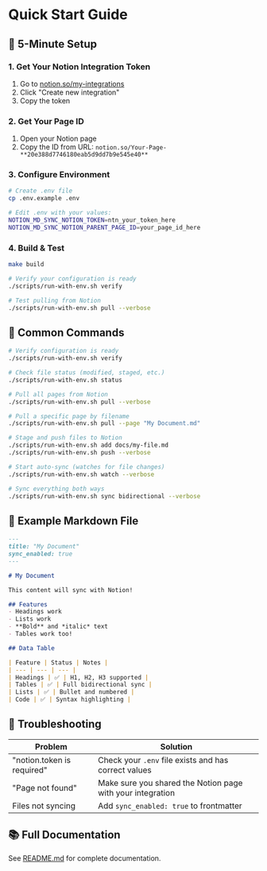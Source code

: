 # Quick Start Guide

## 🚀 5-Minute Setup

### 1. Get Your Notion Integration Token
1. Go to [notion.so/my-integrations](https://www.notion.so/my-integrations)
2. Click "Create new integration"
3. Copy the token

### 2. Get Your Page ID
1. Open your Notion page
2. Copy the ID from URL: `notion.so/Your-Page-**20e388d7746180eab5d9dd7b9e545e40**`

### 3. Configure Environment
```bash
# Create .env file
cp .env.example .env

# Edit .env with your values:
NOTION_MD_SYNC_NOTION_TOKEN=ntn_your_token_here
NOTION_MD_SYNC_NOTION_PARENT_PAGE_ID=your_page_id_here
```

### 4. Build & Test
```bash
make build

# Verify your configuration is ready
./scripts/run-with-env.sh verify

# Test pulling from Notion
./scripts/run-with-env.sh pull --verbose
```

## 📖 Common Commands

```bash
# Verify configuration is ready
./scripts/run-with-env.sh verify

# Check file status (modified, staged, etc.)
./scripts/run-with-env.sh status

# Pull all pages from Notion
./scripts/run-with-env.sh pull --verbose

# Pull a specific page by filename
./scripts/run-with-env.sh pull --page "My Document.md"

# Stage and push files to Notion
./scripts/run-with-env.sh add docs/my-file.md
./scripts/run-with-env.sh push --verbose

# Start auto-sync (watches for file changes)
./scripts/run-with-env.sh watch --verbose

# Sync everything both ways
./scripts/run-with-env.sh sync bidirectional --verbose
```

## 📝 Example Markdown File

```markdown
---
title: "My Document"
sync_enabled: true
---

# My Document

This content will sync with Notion!

## Features
- Headings work
- Lists work
- **Bold** and *italic* text
- Tables work too!

## Data Table

| Feature | Status | Notes |
| --- | --- | --- |
| Headings | ✅ | H1, H2, H3 supported |
| Tables | ✅ | Full bidirectional sync |
| Lists | ✅ | Bullet and numbered |
| Code | ✅ | Syntax highlighting |
```

## 🔧 Troubleshooting

| Problem | Solution |
|---------|----------|
| "notion.token is required" | Check your `.env` file exists and has correct values |
| "Page not found" | Make sure you shared the Notion page with your integration |
| Files not syncing | Add `sync_enabled: true` to frontmatter |

## 📚 Full Documentation

See [README.md](README.md) for complete documentation.